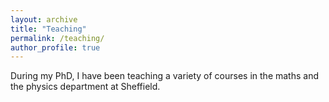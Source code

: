 ```yaml
---
layout: archive
title: "Teaching"
permalink: /teaching/
author_profile: true
---
```


During my PhD, I have been teaching a variety of courses in the maths and the physics department at Sheffield. 


